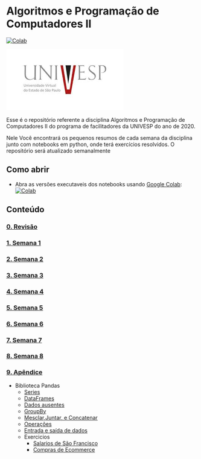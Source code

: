 # Algoritmos e Programação de Computadores II

[![Colab](https://colab.research.google.com/assets/colab-badge.svg)](https://colab.research.google.com/github/rafaelmgr12/UNIVESP-AlgeProg2/blob/master/Indice.ipynb)

![cover image](figures/download.jpeg)


Esse é o repositório referente a disciplina Algoritmos e Programação de Computadores II do programa de facilitadores da UNIVESP do ano de 2020.

Nele Você encontrará os pequenos resumos de cada semana da disciplina junto com notebooks em python, onde terá exercícios resolvidos. O repositório será atualizado semanalmente

## Como abrir

- Abra as versões executaveis dos notebooks usando [Google Colab](http://colab.research.google.com): [![Colab](https://colab.research.google.com/assets/colab-badge.svg)](https://colab.research.google.com/github/rafaelmgr12/UNIVESP-AlgeProg2/blob/master/Indice.ipynb)

## Conteúdo

### [0. Revisão](https://colab.research.google.com/github/rafaelmgr12/UNIVESP-AlgeProg2/blob/master/Revis%C3%A3o.ipynb)
### [1. Semana 1](https://colab.research.google.com/github/rafaelmgr12/UNIVESP-AlgeProg2/blob/master/Semana_1.ipynb)
### [2. Semana 2](https://colab.research.google.com/github/rafaelmgr12/UNIVESP-AlgeProg2/blob/master/Semana_2.ipynb)
### [3. Semana 3]()
### [4. Semana 4]()
### [5. Semana 5]()
### [6. Semana 6]()
### [7. Semana 7]()
### [8. Semana 8]()
### [9. Apêndice]()
  - Biblioteca Pandas
    * [Series](https://colab.research.google.com/github/rafaelmgr12/UNIVESP-AlgeProg2/blob/master/apendice/Pandas/Series.ipynb)
    * [DataFrames](https://colab.research.google.com/github/rafaelmgr12/UNIVESP-AlgeProg2/blob/master/apendice/Pandas/DataFrames.ipynb)
    * [Dados ausentes](https://colab.research.google.com/github/rafaelmgr12/UNIVESP-AlgeProg2/blob/master/apendice/Pandas/Dados_ausentes.ipynb)
    * [GroupBy](https://colab.research.google.com/github/rafaelmgr12/UNIVESP-AlgeProg2/blob/master/apendice/Pandas/Groupby.ipynb)
    * [Mesclar,Juntar, e Concatenar](https://colab.research.google.com/github/rafaelmgr12/UNIVESP-AlgeProg2/blob/master/apendice/Pandas/Mesclar%2C_Juntar_e_Concatenar.ipynb)
    * [Operações](https://colab.research.google.com/github/rafaelmgr12/UNIVESP-AlgeProg2/blob/master/apendice/Pandas/Opera%C3%A7oes.ipynb)
    * [Entrada e saída de dados](https://colab.research.google.com/github/rafaelmgr12/UNIVESP-AlgeProg2/blob/master/apendice/Pandas/Entrada_e_sa%C3%ADda_de_dados.ipynb)
    * Exercicios
      - [Salarios de São Francisco](https://colab.research.google.com/github/rafaelmgr12/UNIVESP-AlgeProg2/blob/master/apendice/Pandas/Pandas%20Exercises/Exerc%C3%ADcios_Salarios_de_Sao_Francisco.ipynb)
      - [Compras de Ecommerce](https://colab.research.google.com/github/rafaelmgr12/UNIVESP-AlgeProg2/blob/master/apendice/Pandas/Pandas%20Exercises/Exercicios_Compras_de_Ecomerce.ipynb)

